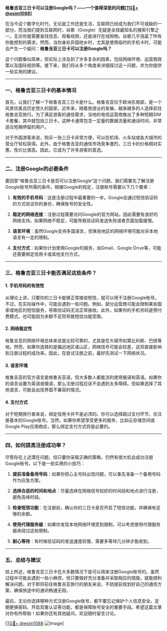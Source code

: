 **格鲁吉亚三日卡可以注册Google吗？——一个值得深思的问题[[TG💪+ @esim1088](https://t.me/s/esim1088)]**

在当今这个数字化时代，无论是工作还是生活，互联网已经成为我们不可或缺的一部分。而当我们提到互联网时，谷歌（Google）无疑是全球最知名的搜索引擎之一。无论你是需要查找信息、观看视频，还是进行在线购物，谷歌几乎涵盖了所有你能想到的需求。然而，当你身处异国他乡时，尤其是使用临时的手机卡时，可能会产生一个疑问：**格鲁吉亚三日卡可以注册Google吗？**

这个问题看似简单，但实际上涉及到了许多复杂的因素，包括网络环境、运营商政策以及国际规则等。接下来，我们将从多个角度来详细探讨这一问题，并为你提供一些实用的建议。

---

### 一、格鲁吉亚三日卡的基本情况

首先，让我们了解一下格鲁吉亚三日卡是什么。格鲁吉亚位于欧洲东南部，是一个风景优美且历史悠久的国家。近年来，随着旅游业的发展，越来越多的人选择前往格鲁吉亚旅行。为了满足游客的通信需求，当地的电信运营商推出了多种短期SIM卡套餐，其中就包括三日卡。这种卡通常包含一定量的数据流量和通话时间，非常适合短期停留的用户。

对于外国游客来说，购买一张三日卡非常方便，可以在机场、火车站或各大城市的营业厅轻松获得。此外，由于格鲁吉亚的通信市场竞争激烈，三日卡的价格相对实惠，性价比很高。因此，它成为了许多游客的首选。

---

### 二、注册Google的必要条件

要回答“格鲁吉亚三日卡是否可以注册Google”这个问题，我们需要先了解注册Google账号所需的条件。根据Google的规定，注册账号需要以下几个要素：

1. **有效的手机号码**：这是注册过程中最重要的一步。Google会通过短信验证码的方式验证你的身份，确保账号的安全性。
   
2. **稳定的网络连接**：注册过程需要访问Google的官方网站，因此需要有良好的网络支持。如果网络不稳定，可能导致验证码发送失败或者页面加载缓慢。

3. **语言环境**：虽然Google支持多国语言，但某些地区的网络环境可能对非本地语言有一定的限制。

4. **支付方式**：如果你计划使用Google的服务，如Gmail、Google Drive等，可能还需要绑定信用卡或其他支付方式。

---

### 三、格鲁吉亚三日卡能否满足这些条件？

#### 1. 手机号码的有效性

从理论上讲，只要你的三日卡能够正常接收短信，就可以用于注册Google账号。不过，在实际操作中，可能会遇到一些问题。例如，部分运营商可能会限制某些国家或地区的短信服务，导致验证码无法正常接收。此外，如果你的手机号码是预付费模式，也可能因为余额不足而导致短信功能受限。

#### 2. 网络稳定性

格鲁吉亚的网络环境总体来说是比较可靠的，尤其是在大城市如第比利斯、巴统等地。然而，如果你选择的是偏远地区或山区，网络信号可能会较差，这将直接影响到注册过程的成功率。因此，在尝试注册之前，最好先测试一下网络状况。

#### 3. 语言环境

格鲁吉亚的官方语言是格鲁吉亚语，但大多数人都能流利使用俄语和英语。如果你的语言设置为英语或俄语，那么注册过程应该不会遇到太多障碍。但如果选择了其他语言，可能会出现界面不兼容的情况。

#### 4. 支付方式

对于短期旅行者来说，绑定信用卡并不是必须的。你可以选择跳过支付环节，仅注册基本的Google账号。当然，如果你希望享受更多的服务，比如云存储空间或Google Play应用商店，那么绑定支付方式将是必要的。

---

### 四、如何提高注册成功率？

尽管存在上述潜在问题，但只要你采取正确的策略，仍然有很大机会成功注册Google账号。以下是一些实用的小技巧：

1. **提前准备备用号码**：如果你担心主号码出现问题，可以事先准备一个备用号码作为应急方案。

2. **选择合适的时间和地点**：尽量选择在网络信号较好的时间段和地点进行注册，避免高峰时段。

3. **检查短信功能**：在注册前，确认你的三日卡是否开启了短信功能，并确保有足够的余额。

4. **使用代理服务器**：如果你发现本地网络环境受到限制，可以考虑使用代理服务器来绕过这些限制。

5. **耐心等待**：有时候验证码的发送速度较慢，需要多等待几分钟才能收到。

---

### 五、总结与建议

综上所述，格鲁吉亚三日卡在大多数情况下是可以用来注册Google账号的。虽然过程中可能会遇到一些小麻烦，但只要做好充分准备并采取相应的措施，就能顺利解决问题。对于即将前往格鲁吉亚旅行的朋友来说，不妨提前规划好自己的通信方案，确保旅途中的通讯畅通无阻。

最后，无论你选择哪种方式注册Google账号，都不要忘记保护个人信息安全。定期更换密码、开启双重认证等功能，都是保障账号安全的重要手段。希望这篇文章对你有所帮助！如果你还有其他疑问，欢迎随时留言讨论。

[[TG💪+ @esim1088](https://t.me/s/esim1088) ![Image](https://i.postimg.cc/4NQfJmqS/Snipaste-2025-05-13-00-14-12.png)]